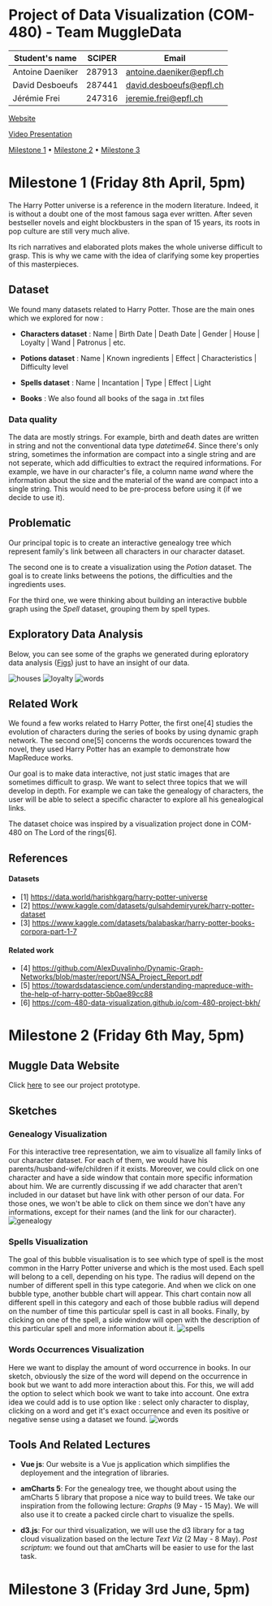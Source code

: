 # Project of Data Visualization (COM-480) - Team MuggleData

| Student's name    | SCIPER | Email |
| ------------------| ------ |-------|
| Antoine Daeniker  | 287913 |antoine.daeniker@epfl.ch|
| David Desboeufs   | 287441 |david.desboeufs@epfl.ch|
| Jérémie Frei      | 247316 |jeremie.frei@epfl.ch|

[Website](https://com-480-data-visualization.github.io/datavis-project-2022-muggledata/)

[Video Presentation](https://drive.google.com/file/d/1K9oJwqP2n7q3xZJgooUO4NJtyNswgtfp/view?usp=sharing)

[Milestone 1](#milestone-1-friday-8th-april-5pm) • [Milestone 2](#milestone-2-friday-6th-may-5pm) • [Milestone 3](#milestone-3-friday-3rd-june-5pm)

# Milestone 1 (Friday 8th April, 5pm)

The Harry Potter universe is a reference in the modern literature. Indeed, it is without a doubt one of the most famous saga ever written. After seven bestseller novels and eight blockbusters in the span of 15 years, its roots in pop culture are still very much alive. 

Its rich narratives and elaborated plots makes the whole universe difficult to grasp. This is why we came with the idea of clarifying some key properties of this masterpieces.

## Dataset

We found many datasets related to Harry Potter. Those are the main ones which we explored for now :

- <b>Characters dataset</b> : Name | Birth Date | Death Date  | Gender | House | Loyalty | Wand | Patronus | etc. 

- <b>Potions dataset</b> : Name | Known ingredients | Effect | Characteristics | Difficulty level

- <b>Spells dataset</b> : Name | Incantation | Type | Effect | Light

- <b>Books</b> : We also found all books of the saga in .txt files 


### Data quality
The data are mostly strings. For example, birth and death dates are written in string and not the conventional data type <em>datetime64</em>. Since there's only string, sometimes the information are compact into a single string and are not seperate, which add difficulties to extract the required informations. For example, we have in our character's file, a column name <em>wand</em> where the information about the size and the material of the wand are compact into a single string. This would need to be pre-process before using it (if we decide to use it).


## Problematic
Our principal topic is to create an interactive genealogy tree which represent family's link between all characters in our character dataset.

The second one is to create a visualization using the <em>Potion</em> dataset. The goal is to create links betweens the potions, the difficulties and the ingredients uses.

For the third one, we were thinking about building an interactive bubble graph using the <em>Spell</em> dataset, grouping them by spell types.


## Exploratory Data Analysis
Below, you can see some of the graphs we generated during eploratory data analysis ([Figs](Figs)) just to have an insight of our data.

![houses](./Figs/houses.png)
![loyalty](./Figs/loyalty.png)
![words](./Figs/words_counter.png)


## Related Work
We found a few works related to Harry Potter, the first one[4] studies the evolution of characters during the series of books by using dynamic graph network. The second one[5] concerns the words occurences toward the novel, they used Harry Potter has an example to demonstrate how MapReduce works. 

Our goal is to make data interactive, not just static images that are sometimes difficult to grasp. We want to select three topics that we will develop in depth. For example we can take the genealogy of characters, the user will be able to select a specific character to explore all his genealogical links.

The dataset choice was inspired by a visualization project done in COM-480 on The Lord of the rings[6].

## References

#### Datasets
* [1] https://data.world/harishkgarg/harry-potter-universe
* [2] https://www.kaggle.com/datasets/gulsahdemiryurek/harry-potter-dataset
* [3] https://www.kaggle.com/datasets/balabaskar/harry-potter-books-corpora-part-1-7

#### Related work
* [4] https://github.com/AlexDuvalinho/Dynamic-Graph-Networks/blob/master/report/NSA_Project_Report.pdf
* [5] https://towardsdatascience.com/understanding-mapreduce-with-the-help-of-harry-potter-5b0ae89cc88
* [6] https://com-480-data-visualization.github.io/com-480-project-bkh/


# Milestone 2 (Friday 6th May, 5pm)

## Muggle Data Website

Click [here](https://com-480-data-visualization.github.io/datavis-project-2022-muggledata/) to see our project prototype.

## Sketches

### Genealogy Visualization
For this interactive tree representation, we aim to visualize all family links of our character dataset. For each of them, we would have his parents/husband-wife/children if it exists. Moreover, we could click on one character and have a side window that contain more specific information about him. We are currently discussing if we add character that aren't included in our dataset but have link with other person of our data. For those ones, we won't be able to click on them since we don't have any informations, except for their names (and the link for our character).
![genealogy](./Figs/genealogy.jpeg)

### Spells Visualization
The goal of this bubble visualisation is to see which type of spell is the most common in the Harry Potter universe and which is the most used. Each spell will belong to a cell, depending on his type. The radius will depend on the number of different spell in this type categorie. And when we click on one bubble type, another bubble chart will appear. This chart contain now all different spell in this category and each of those bubble radius will depend on the number of time this particular spell is cast in all books. Finally, by clicking on one of the spell, a side window will open with the description of this particular spell and more information about it.
![spells](./Figs/spells.jpeg)

### Words Occurrences Visualization
Here we want to display the amount of word occurrence in books. In our sketch, obviously the size of the word will depend on the occurrence in book but we want to add more interaction about this. For this, we will add the option to select which book we want to take into account. One extra idea we could add is to use option like : select only character to display, clicking on a word and get it's exact occurrence and even its positive or negative sense using a dataset we found.
![words](./Figs/words.jpeg)



## Tools And Related Lectures

* **Vue js**: Our website is a Vue js application which simplifies the deployement and the integration of libraries. 


* **amCharts 5**: For the genealogy tree, we thought about using the amCharts 5 library that propose a nice way to build trees. We take our inspiration from the following lecture: *Graphs* (9 May - 15 May). We will also use it to create a packed circle chart to visualize the spells.


* **d3.js**: For our third visualization, we will use the d3 library for a tag cloud visualization based on the lecture *Text Viz* (2 May - 8 May). *Post scriptum*: we found out that amCharts will be easier to use for the last task.

# Milestone 3 (Friday 3rd June, 5pm)



